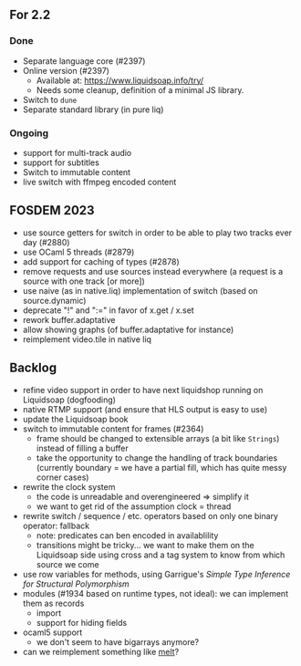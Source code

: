 ## For 2.2

### Done

- Separate language core (#2397)
- Online version (#2397)
  - Available at: https://www.liquidsoap.info/try/
  - Needs some cleanup, definition of a minimal JS library.
- Switch to `dune`
- Separate standard library (in pure liq)

### Ongoing

- support for multi-track audio
- support for subtitles
- Switch to immutable content
- live switch with ffmpeg encoded content

## FOSDEM 2023

- use source getters for switch in order to be able to play two tracks ever day
  (#2880)
- use OCaml 5 threads (#2879)
- add support for caching of types (#2878)
- remove requests and use sources instead everywhere (a request is a source with
  one track [or more])
- use naive (as in native.liq) implementation of switch (based on
  source.dynamic)
- deprecate "!" and ":=" in favor of x.get / x.set
- rework buffer.adaptative
- allow showing graphs (of buffer.adaptative for instance)
- reimplement video.tile in native liq

## Backlog

- refine video support in order to have next liquidshop running on Liquidsoap
  (dogfooding)
- native RTMP support (and ensure that HLS output is easy to use)
- update the Liquidsoap book
- switch to immutable content for frames (#2364)
  - frame should be changed to extensible arrays (a bit like `Strings`) instead
    of filling a buffer
  - take the opportunity to change the handling of track boundaries (currently
    boundary = we have a partial fill, which has quite messy corner cases)
- rewrite the clock system
  - the code is unreadable and overengineered ⇒ simplify it
  - we want to get rid of the assumption clock = thread
- rewrite switch / sequence / etc. operators based on only one binary operator:
  fallback
  - note: predicates can ben encoded in availablility
  - transitions might be tricky... we want to make them on the Liquidsoap side
    using cross and a tag system to know from which source we come
- use row variables for methods, using Garrigue's _Simple Type Inference for
  Structural Polymorphism_
- modules (#1934 based on runtime types, not ideal): we can implement them as
  records
  - import
  - support for hiding fields
- ocaml5 support
  - we don't seem to have bigarrays anymore?
- can we reimplement something like [melt](https://www.mltframework.org/)?
